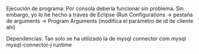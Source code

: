 Ejecución de programa:
Por consola debería funcionar sin problema. Sin embargo, yo lo he hecho a traves de Eclipse (Run Configurations -> pestaña de arguments -> Program Arguments (modifica el parámetro de id de cliente ahí)

Dependencias: 
Tan solo se ha utilizado la de mysql connector
<dependency>
	<groupId>com.mysql</groupId>
	<artifactId>mysql-connector-j</artifactId>
	<scope>runtime</scope>
</dependency>